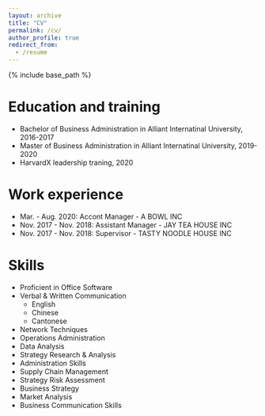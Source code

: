 ```yaml
---
layout: archive
title: "CV"
permalink: /cv/
author_profile: true
redirect_from:
  - /resume
---
```


{% include base_path %}

Education and training
======
* Bachelor of Business Administration in Alliant Internatinal University, 2016-2017
* Master of Business Administration in Alliant Internatinal University, 2019-2020
* HarvardX leadership traning, 2020

Work experience
======
* Mar. - Aug. 2020: Accont Manager - A BOWL INC
* Nov. 2017 - Nov. 2018: Assistant Manager - JAY TEA HOUSE INC
* Nov. 2017 - Nov. 2018: Supervisor - TASTY NOODLE HOUSE INC  
  
Skills
======
* Proficient in Office Software
* Verbal & Written Communication
  * English
  * Chinese
  * Cantonese
* Network Techniques
* Operations Administration
* Data Analysis
* Strategy Research \& Analysis
* Administration Skills
* Supply Chain Management
* Strategy Risk Assessment 
* Business Strategy
* Market Analysis
* Business Communication Skills  
